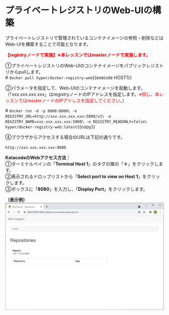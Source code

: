 # プライベートレジストリのWeb-UIの構築
プライベートレジストリで管理されているコンテナイメージの参照・削除などはWeb-UIを構築することで可能となります。  

**<span style="color: red; ">【registryノードで実施】※本レッスンではmasterノードで実施します。</span>**  

①プライベートレジストリのWeb-UIのコンテナイメージをパブリックレジストリからpullします。  
\# `docker pull hyper/docker-registry-web`{{execute HOST1}}  

②パラメータを指定して、Web-UIのコンテナイメージを起動します。（「xxx.xxx.xxx.xxx」はregistryノードのIPアドレスを指定します。<span style="color: red; ">※但し、本レッスンではmasterノードのIPアドレスを指定してください。</span>）  

\# `docker run -d -p 8080:8080\
 -e REGISTRY_URL=http://xxx.xxx.xxx.xxx:5000/v2\
 -e REGISTRY_NAME=xxx.xxx.xxx.xxx:5000\
 -e REGISTRY_READONLY=false\
 hyper/docker-registry-web:latest`{{copy}}   

④ブラウザからアクセスする場合のURLは下記の通りです。  

`http://xxx.xxx.xxx.xxx:8080`  

**KatacodaのWebアクセス方法：**  
①ターミナルペインの「**Terminal Host 1**」のタグの隣の「**＋**」をクリックします。  
②表示されるドロップリストから「**Select port to view on Host 1**」をクリックします。  
③ボックスに「**8080**」を入力し、「**Display Port**」をクリックします。  

**（表示例）**  
![Pod Image](./assets/Registry.png)  